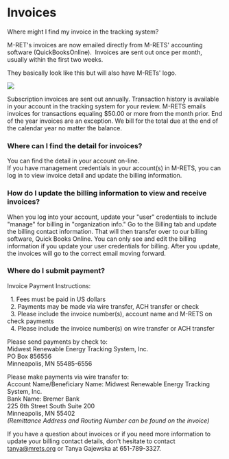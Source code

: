 # Invoices

Where might I find my invoice in the tracking system?

M-RET's invoices are now emailed directly from M-RETS' accounting software (QuickBooksOnline).  Invoices are sent out once per month, usually within the first two weeks.  

They basically look like this but will also have M-RETs' logo.

![](https://github.com/mrets/photos/blob/master/invoices.png?raw=true)

Subscription invoices are sent out annually. Transaction history is available in your account in the tracking system for your review. M-RETS emails invoices for transactions equaling $50.00 or more from the month prior. End of the year invoices are an exception. We bill for the total due at the end of the calendar year no matter the balance.

### Where can I find the detail for invoices?

You can find the detail in your account on-line.\
If you have management credentials in your account(s) in M-RETS, you can log in to view invoice detail and update the billing information.

### How do I update the billing information to view and receive invoices?


When you log into your account, update your "user" credentials to include "manage" for billing in "organization info." Go to the Billing tab and update the billing contact information. That will then transfer over to our billing software, Quick Books Online. You can only see and edit the billing information if you update your user credentials for billing. After you update, the invoices will go to the correct email moving forward.

### Where do I submit payment?


Invoice Payment Instructions:

  1. Fees must be paid in US dollars\
  2. Payments may be made via wire transfer, ACH transfer or check\
  3. Please include the invoice number(s), account name and M-RETS on check payments\
  4. Please include the invoice number(s) on wire transfer or ACH transfer

Please send payments by check to:\
Midwest Renewable Energy Tracking System, Inc.\
PO Box 856556\
Minneapolis, MN 55485-6556

Please make payments via wire transfer to:\
Account Name/Beneficiary Name: Midwest Renewable Energy Tracking System, Inc.\
Bank Name: Bremer Bank\
225 6th Street South Suite 200\
Minneapolis, MN 55402\
*(Remittance Address and Routing Number can be found on the invoice)*

If you have a question about invoices or if you need more information to update your billing contact details, don't hesitate to contact <tanya@mrets.org> or Tanya Gajewska at 651-789-3327.
